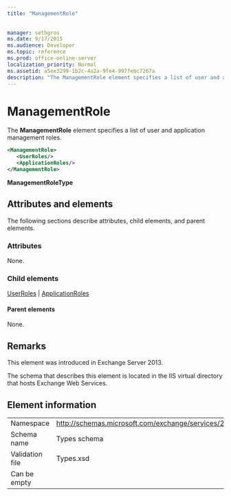 ```yaml
---
title: "ManagementRole"
 
 
manager: sethgros
ms.date: 9/17/2015
ms.audience: Developer
ms.topic: reference
ms.prod: office-online-server
localization_priority: Normal
ms.assetid: a5ee3299-1b2c-4a2a-9fe4-997febc7267a
description: "The ManagementRole element specifies a list of user and application management roles."
---
```


# ManagementRole

The **ManagementRole** element specifies a list of user and application management roles. 
  
```XML
<ManagementRole>
   <UserRoles/>
   <ApplicationRoles/>
</ManagementRole>
```

 **ManagementRoleType**
## Attributes and elements

The following sections describe attributes, child elements, and parent elements.
  
### Attributes

None.
  
### Child elements

[UserRoles](userroles.md) | [ApplicationRoles](applicationroles.md)
  
#### Parent elements

None.
  
## Remarks

This element was introduced in Exchange Server 2013.
  
The schema that describes this element is located in the IIS virtual directory that hosts Exchange Web Services.
  
## Element information

|||
|:-----|:-----|
|Namespace  <br/> |http://schemas.microsoft.com/exchange/services/2006/types  <br/> |
|Schema name  <br/> |Types schema  <br/> |
|Validation file  <br/> |Types.xsd  <br/> |
|Can be empty  <br/> ||
   

